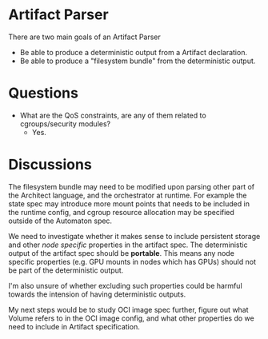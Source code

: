 # Artifact Parser

There are two main goals of an Artifact Parser
- Be able to produce a deterministic output from a Artifact declaration.
- Be able to produce a "filesystem bundle" from the deterministic output.

# Questions
- What are the QoS constraints, are any of them related to cgroups/security modules?
	- Yes.


# Discussions

The filesystem bundle may need to be modified upon parsing other part of the Architect language, and the orchestrator at runtime. For example the state spec may introduce more mount points that needs to be included in the runtime config, and cgroup resource allocation may be specified outside of the Automaton spec.


We need to investigate whether it makes sense to include persistent storage and other *node specific* properties in the artifact spec. The deterministic output of the artifact spec should be **portable**. This means any node specific properties (e.g. GPU mounts in nodes which has GPUs) should not be part of the deterministic output. 

I'm also unsure of whether excluding such properties could be harmful towards the intension of having deterministic outputs.

My next steps would be to study OCI image spec further, figure out what Volume refers to in the OCI image config, and what other properties do we need to include in Artifact specification.
